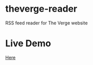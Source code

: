 # theverge-reader
RSS feed reader for The Verge website

# Live Demo
<a href="http://theverge-jonathano.c9.io" target="_blank">Here</a>
